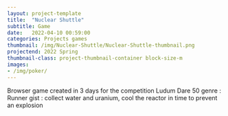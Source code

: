 ```yaml
---
layout: project-template
title:  "Nuclear Shuttle"
subtitle: Game
date:   2022-04-10 00:59:00
categories: Projects games
thumbnail: /img/Nuclear-Shuttle/Nuclear-Shuttle-thumbnail.png
projectend: 2022 Spring
thumbnail-class: project-thumbnail-container block-size-m
images:
- /img/poker/
---
```

Browser game created in 3 days for the competition Ludum Dare 50
genre : Runner
gist : collect water and uranium, cool the reactor in time to prevent an explosion